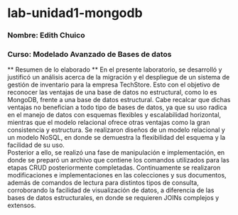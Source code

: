 # lab-unidad1-mongodb  
### Nombre: Edith Chuico  
### Curso: Modelado Avanzado de Bases de datos  
** Resumen de lo elaborado **
En el presente laboratorio, se desarrolló y justificó un análisis acerca de la migración y el despliegue de un sistema de gestión de inventario para la empresa TechStore. Esto con el objetivo de reconocer las ventajas de una base de datos no estructural, como lo es MongoDB, frente a una base de datos estructural. Cabe recalcar que dichas ventajas no benefician a todo tipo de bases de datos, ya que su uso radica en el manejo de datos con esquemas flexibles y escalabilidad horizontal, mientras que el modelo relacional ofrece otras ventajas como la gran consistencia y estructura. Se realizaron diseños de un modelo relacional y un modelo NoSQL, en donde se demuestra la flexibilidad del esquema y la facilidad de su uso.  
Posterior a ello, se realizó una fase de manipulación e implementación, en donde se preparó un archivo que contiene los comandos utilizados para las etapas CRUD posteriormente completadas. Continuamente se realizaron modificaciones e implementaciones en las colecciones y sus documentos, además de comandos de lectura para distintos tipos de consulta, corroborando la facilidad de visualización de datos, a diferencia de las bases de datos estructurales, en donde se requieren JOINs complejos y extensos.
